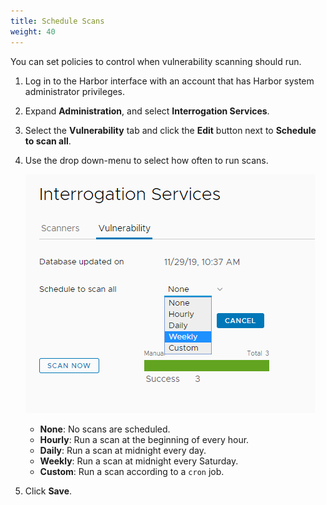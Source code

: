 ```yaml
---
title: Schedule Scans
weight: 40
---
```


You can set policies to control when vulnerability scanning should run.

1. Log in to the Harbor interface with an account that has Harbor system administrator privileges.
1. Expand **Administration**, and select **Interrogation Services**.
1. Select the **Vulnerability** tab and click the **Edit** button next to **Schedule to scan all**.
1. Use the drop down-menu to select how often to run scans.

   ![browse project](../../img/scan-policy.png)

   - **None**: No scans are scheduled.
   - **Hourly**: Run a scan at the beginning of every hour.
   - **Daily**: Run a scan at midnight every day.
   - **Weekly**: Run a scan at midnight every Saturday.
   - **Custom**: Run a scan according to a `cron` job.

1. Click **Save**.
